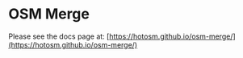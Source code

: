 # OSM Merge

Please see the docs page at:
[https://hotosm.github.io/osm-merge/](https://hotosm.github.io/osm-merge/)
